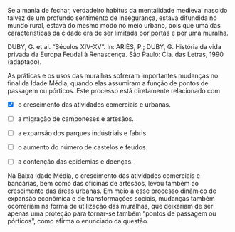 

Se a mania de fechar, verdadeiro habitus da mentalidade medieval nascido talvez de um profundo sentimento de insegurança, estava difundida no mundo rural, estava do mesmo modo no meio urbano, pois que uma das características da cidade era de ser limitada por portas e por uma muralha.

DUBY, G. et al. “Séculos XIV-XV”. In: ARIÈS, P.; DUBY, G. História da vida privada da Europa Feudal à Renascença. São Paulo: Cia. das Letras, 1990 (adaptado).

As práticas e os usos das muralhas sofreram importantes mudanças no final da Idade Média, quando elas assumiram a função de pontos de passagem ou pórticos. Este processo está diretamente relacionado com



- [x] o crescimento das atividades comerciais e urbanas.
- [ ] a migração de camponeses e artesãos.
- [ ] a expansão dos parques indústriais e fabris.
- [ ] o aumento do número de castelos e feudos.
- [ ] a contenção das epidemias e doenças.


Na Baixa Idade Média, o crescimento das atividades comerciais e bancárias, bem como das oficinas de artesãos, levou também ao crescimento das áreas urbanas. Em meio a esse processo dinâmico de expansão econômica e de transformações sociais, mudanças também ocorreriam na forma de utilização das muralhas, que deixariam de ser apenas uma proteção para tornar-se também “pontos de passagem ou pórticos”, como afirma o enunciado da questão.

        